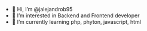 - 👋 Hi, I’m @jalejandrob95
- 👀 I’m interested in Backend and Frontend developer
- 🌱 I’m currently learning php, phyton, javascript, html

<!---
jalejandrob95/jalejandrob95 is a ✨ special ✨ repository because its `README.md` (this file) appears on your GitHub profile.
You can click the Preview link to take a look at your changes.
--->
